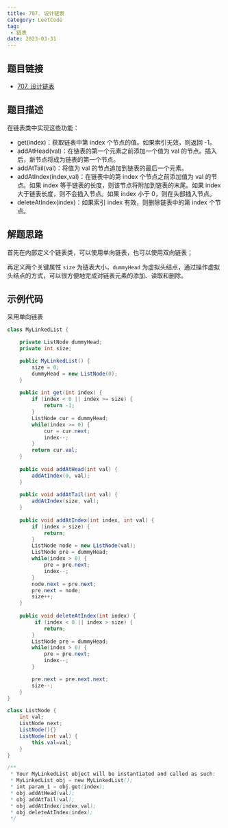 ```yaml
---
title: 707. 设计链表
category: LeetCode
tag:
 - 链表
date: 2023-03-31
---
```


## 题目链接

- [707. 设计链表](https://leetcode.cn/problems/design-linked-list)

## 题目描述 <Badge text="中等" type="warning"/>

在链表类中实现这些功能：

- get(index)：获取链表中第 index 个节点的值。如果索引无效，则返回 -1。
- addAtHead(val)：在链表的第一个元素之前添加一个值为 val 的节点。插入后，新节点将成为链表的第一个节点。
- addAtTail(val)：将值为 val 的节点追加到链表的最后一个元素。
- addAtIndex(index,val)：在链表中的第 index 个节点之前添加值为 val  的节点。如果 index 等于链表的长度，则该节点将附加到链表的末尾。如果 index 大于链表长度，则不会插入节点。如果 index 小于 0，则在头部插入节点。
- deleteAtIndex(index)：如果索引 index 有效，则删除链表中的第 index 个节点。

## 解题思路

首先在内部定义个链表类，可以使用单向链表，也可以使用双向链表；

再定义两个关键属性 `size` 为链表大小，`dummyHead` 为虚拟头结点，通过操作虚拟头结点的方式，可以很方便地完成对链表元素的添加、读取和删除。

## 示例代码

采用单向链表

```java
class MyLinkedList {

    private ListNode dummyHead;
    private int size;

    public MyLinkedList() {
        size = 0;
        dummyHead = new ListNode(0);
    }
    
    public int get(int index) {
        if (index < 0 || index >= size) {
            return -1;
        }
        ListNode cur = dummyHead;
        while(index >= 0) {
            cur = cur.next;
            index--;
        }
        return cur.val;
    }
    
    public void addAtHead(int val) {
        addAtIndex(0, val);
    }
    
    public void addAtTail(int val) {
        addAtIndex(size, val);
    }
    
    public void addAtIndex(int index, int val) {
        if (index > size) {
            return;
        }
        ListNode node = new ListNode(val);
        ListNode pre = dummyHead;
        while(index > 0) {
            pre = pre.next;
            index--;
        }
        node.next = pre.next;
        pre.next = node;
        size++;
    }
    
    public void deleteAtIndex(int index) {
         if (index < 0 || index > size) {
            return;
        }
        ListNode pre = dummyHead;
        while(index > 0) {
            pre = pre.next;
            index--;
        }

        pre.next = pre.next.next;
        size--;
    }
}

class ListNode {
    int val;
    ListNode next;
    ListNode(){}
    ListNode(int val) {
        this.val=val;
    }
}

/**
 * Your MyLinkedList object will be instantiated and called as such:
 * MyLinkedList obj = new MyLinkedList();
 * int param_1 = obj.get(index);
 * obj.addAtHead(val);
 * obj.addAtTail(val);
 * obj.addAtIndex(index,val);
 * obj.deleteAtIndex(index);
 */
```

